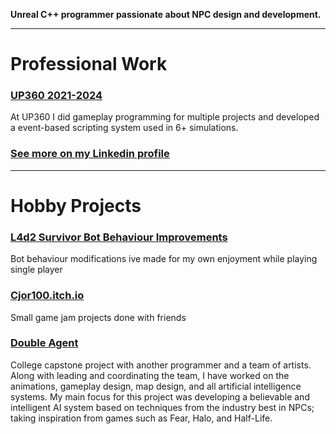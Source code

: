 
**Unreal C++ programmer passionate about NPC design and development.**

* * *

# Professional Work
### [UP360 2021-2024](https://up360.co/portfolio/)
At UP360 I did gameplay programming for multiple projects and developed a event-based scripting system used in 6+ simulations.

### [See more on my Linkedin profile](https://www.linkedin.com/in/christophermajorunreal/)

* * *

# Hobby Projects
### [L4d2 Survivor Bot Behaviour Improvements](https://github.com/Cjor100/L4d2SurvivorSourcemods)
Bot behaviour modifications ive made for my own enjoyment while playing single player

### [Cjor100.itch.io](https://cjor100.itch.io/)
Small game jam projects done with friends

### [Double Agent](https://cjor100.itch.io/doubleagent)
College capstone project with another programmer and a team of artists. Along with leading and coordinating the team, I have worked on the animations, gameplay design, map design, and all artificial intelligence systems. My main focus for this project was developing a believable and intelligent AI system based on techniques from the 
industry best in NPCs; taking inspiration from games such as Fear, Halo, and Half-Life.

